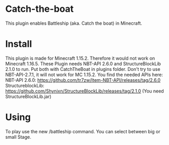 # Catch-the-boat
This plugin enables Battleship (aka. Catch the boat) in Minecraft.

# Install
This plugin is made for Minecraft 1.15.2. Therefore it would not work on Minecraft 1.16.5.
These Plugin needs NBT-API 2.6.0 and StructureBlockLib 2.1.0 to run. Put both with CatchTheBoat in plugins folder. Don't try to use NBT-API-2.7.1, it will not work for MC 1.15.2.
You find the needed APIs here:
NBT-API 2.6.0: https://github.com/tr7zw/Item-NBT-API/releases/tag/2.6.0
StructureblockLib: https://github.com/Shynixn/StructureBlockLib/releases/tag/2.1.0 (You need StructureBlockLib.jar)

# Using
To play use the new /battleship command. You can select between big or small Stage.

